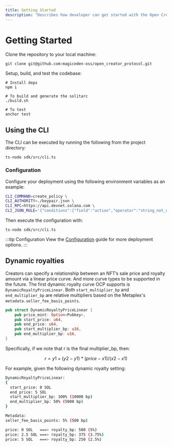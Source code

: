 ```yaml
---
title: Getting Started
description: "Describes how developer can get started with the Open Creator Protocol."
---
```


# Getting Started

Clone the repository to your local machine:

```shell
git clone git@github.com:magiceden-oss/open_creator_protocol.git
```

Setup, build, and test the codebase:

```shell
# Install deps
npm i

# To build and generate the solitarc
./build.sh

# To test
anchor test
```

## Using the CLI

The CLI can be executed by running the following from the project directory:

```shell
ts-node sdk/src/cli.ts
```

### Configuration

Configure your deployment using the following environment variables as an example:

```bash
CLI_COMMAND=create_policy \
CLI_AUTHORITY=./keypair.json \
CLI_RPC=https://api.devnet.solana.com \
CLI_JSON_RULE='{"conditions":{"field":"action","operator":"string_not_equals","value":""},"events":[]}' \
```

Then execute the configuration with:

```shell
ts-node sdk/src/cli.ts
```

:::tip Configuration
View the [Configuration](02-configuration.md) guide for more deployment options.
:::

## Dynamic royalties

Creators can specify a relationship between an NFT’s sale price and royalty amount via a linear price curve. And more
curve types to be supported in the future. The first dynamic royalty curve OCP supports is `DynamicRoyaltyPriceLinear`.
Both `start_multiplier_bp` and `end_multiplier_bp` are relative multipliers based on the
Metaplex's `metadata.seller_fee_basis_points`.

```rust
pub struct DynamicRoyaltyPriceLinear {
    pub price_mint: Option<Pubkey>,
    pub start_price: u64,
    pub end_price: u64,
    pub start_multiplier_bp: u16,
    pub end_multiplier_bp: u16,
}
```
Specifically, if we note that r is the final multiplier_bp, then:

$$
r = y1 + (y2 - y1) * (price - x1) / (x2 - x1)
$$

For example, given the following dynamic royalty setting:

```bash
DynamicRoyaltyPriceLinear:
{
  start_price: 0 SOL
  end_price: 5 SOL
  start_multiplier_bp: 100% (10000 bp)
  end_multiplier_bp: 50% (5000 bp)
}

Metadata:
seller_fee_basis_points: 5% (500 bp)

price: 0 SOL   ===> royalty_bp: 500 (5%)
price: 2.5 SOL ===> royalty_bp: 375 (3.75%)
price: 5 SOL   ===> royalty_bp: 250 (2.5%)
```
